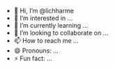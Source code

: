 - 👋 Hi, I’m @lichharme
- 👀 I’m interested in ...
- 🌱 I’m currently learning ...
- 💞️ I’m looking to collaborate on ...
- 📫 How to reach me ...
- 😄 Pronouns: ...
- ⚡ Fun fact: ...

<!---
lichharme/lichharme is a ✨ special ✨ repository because its `README.md` (this file) appears on your GitHub profile.
You can click the Preview link to take a look at your changes.
--->
